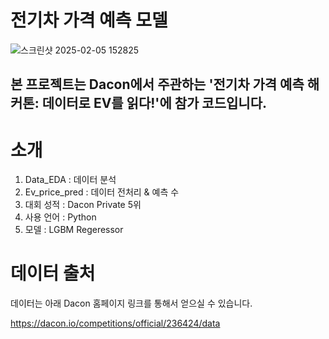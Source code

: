 # 전기차 가격 예측 모델
![스크린샷 2025-02-05 152825](https://github.com/user-attachments/assets/f9168c1c-741d-43b1-a02a-420f76f807c4)

## 본 프로젝트는 Dacon에서 주관하는 '전기차 가격 예측 해커톤: 데이터로 EV를 읽다!'에 참가 코드입니다. 

# 소개

1. Data_EDA : 데이터 분석
2. Ev_price_pred : 데이터 전처리 & 예측 수
3. 대회 성적 : Dacon Private 5위
4. 사용 언어 : Python
5. 모델 : LGBM Regeressor

# 데이터 출처

데이터는 아래 Dacon 홈페이지 링크를 통해서 얻으실 수 있습니다.

https://dacon.io/competitions/official/236424/data
